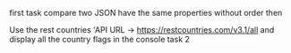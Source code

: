 first task compare two JSON  have  the same  properties without order
then 

Use the rest countries 'API URL -> https://restcountries.com/v3.1/all and display all the country flags in the console 
task 2 